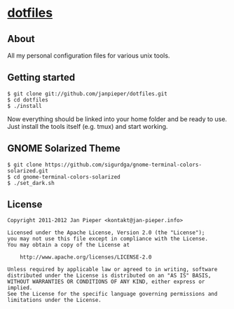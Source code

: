 # [dotfiles][]

## About

All my personal configuration files for various unix tools.

## Getting started

    $ git clone git://github.com/janpieper/dotfiles.git
    $ cd dotfiles
    $ ./install

Now everything should be linked into your home folder and be ready to use. Just
install the tools itself (e.g. tmux) and start working.

## GNOME Solarized Theme

    $ git clone https://github.com/sigurdga/gnome-terminal-colors-solarized.git
    $ cd gnome-terminal-colors-solarized
    $ ./set_dark.sh

## License

    Copyright 2011-2012 Jan Pieper <kontakt@jan-pieper.info>

    Licensed under the Apache License, Version 2.0 (the "License");
    you may not use this file except in compliance with the License.
    You may obtain a copy of the License at

        http://www.apache.org/licenses/LICENSE-2.0

    Unless required by applicable law or agreed to in writing, software
    distributed under the License is distributed on an "AS IS" BASIS,
    WITHOUT WARRANTIES OR CONDITIONS OF ANY KIND, either express or implied.
    See the License for the specific language governing permissions and
    limitations under the License.

  [dotfiles]: https://github.com/janpieper/dotfiles
